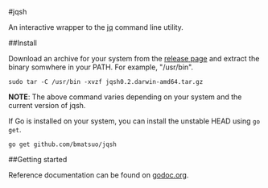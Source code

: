 #jqsh

An interactive wrapper to the [jq](http://stedolan.github.io/jq/) command line utility.

##Install

Download an archive for your system from the [release
page](https://github.com/bmatsuo/jqsh/releases) and extract the binary somwhere
in your PATH. For example, "/usr/bin".

    sudo tar -C /usr/bin -xvzf jqsh0.2.darwin-amd64.tar.gz

**NOTE**: The above command varies depending on your system and the current
version of jqsh.

If Go is installed on your system, you can install the unstable HEAD using `go
get`.

    go get github.com/bmatsuo/jqsh

##Getting started

Reference documentation can be found on
[godoc.org](http://godoc.org/github.com/bmatsuo/jqsh).
